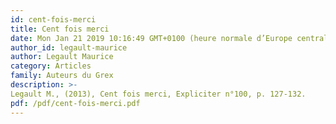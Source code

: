 ```yaml
---
id: cent-fois-merci
title: Cent fois merci
date: Mon Jan 21 2019 10:16:49 GMT+0100 (heure normale d’Europe centrale)
author_id: legault-maurice
author: Legault Maurice
category: Articles
family: Auteurs du Grex
description: >-
Legault M., (2013), Cent fois merci, Expliciter n°100, p. 127-132. 
pdf: /pdf/cent-fois-merci.pdf
---
```

